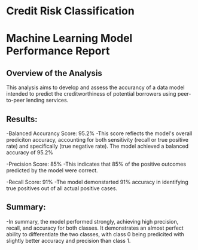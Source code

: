 # Credit Risk Classification
# Machine Learning Model Performance Report 


## Overview of the Analysis
This analysis aims to develop and assess the accurancy of a data model intended to predict the creditworthiness of potential borrowers using peer-to-peer lending services. 

## Results:
-Balanced Accurancy Score: 95.2%
    -This score reflects the model's overall prediciton accuracy, accounting for both sensitivity (recall or true positive rate) and specifically (true negative rate). The model achieved a balanced accuracy of 95.2%

-Precision Score: 85%
    -This indicates that 85% of the positive outcomes predicted by the model were correct.
    
-Recall Score: 91%
    -The model demonstarted 91% accuracy in identifying true positives out of all actual positive cases. 

## Summary:
-In summary, the model performed strongly, achieving high precision, recall, and accuracy for both classes. It demonstrates an almost perfect ability to differentiate the two classes, with class 0 being predicited with slightly better accuracy and precision than class 1. 